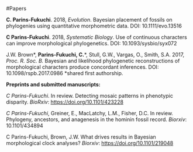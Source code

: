 #Papers

**C. Parins-Fukuchi**. 2018, _Evolution_. Bayesian placement of fossils on phylogenies using quantitative morphometric data. DOI: 10.1111/evo.13516

**C Parins-Fukuchi**. 2018, _Systematic Biology_. Use of continuous characters can improve morphological phylogenetics. DOI: 10.1093/sysbio/syx072

J.W. Brown\*, **Parins-Fukuchi, C.**\*, Stull, G.W., Vargas, O., Smith, S.A. 2017, _Proc. R. Soc. B._ Bayesian and likelihood phylogenetic reconstructions of morphological characters produce concordant inferences. DOI: 10.1098/rspb.2017.0986    \*shared first authorship.

**Preprints and submitted manuscripts:**

_C Parins-Fukuchi_. In review. Detecting mosaic patterns in phenotypic disparity. _BioRxiv_: https://doi.org/10.1101/423228 

_C Parins-Fukuchi_, Greiner, E., MacLatchy, L.M., Fisher, D.C. In review. Phylogeny, ancestors, and anagenesis in the hominin fossil record. _Biorxiv_: 10.1101/434894 

C Parins-Fukuchi, Brown, J.W. What drives results in Bayesian morphological clock analyses? _Biorxiv_: https://doi.org/10.1101/219048

